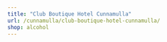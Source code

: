```yaml
---
title: "Club Boutique Hotel Cunnamulla"
url: /cunnamulla/club-boutique-hotel-cunnamulla/
shop: alcohol
---
```

